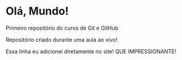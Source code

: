 # Olá, Mundo!
 Primeiro repositório do curos de Git e GitHub

 Repositório criado durante uma aula ao vivo!

Essa linha eu adicionei diretamente no site! QUE IMPRESSIONANTE!
